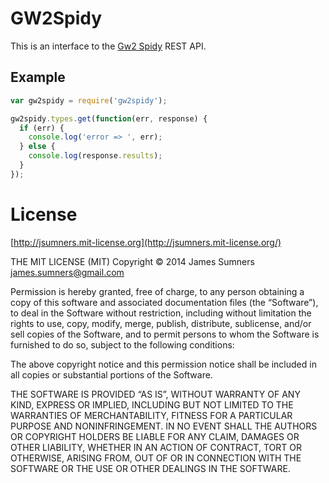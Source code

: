 # GW2Spidy

This is an interface to the [Gw2 Spidy](http://gw2spidy.com/) REST API.

## Example

```javascript
var gw2spidy = require('gw2spidy');

gw2spidy.types.get(function(err, response) {
  if (err) {
    console.log('error => ', err);
  } else {
    console.log(response.results);
  }
});
```

# License

[http://jsumners.mit-license.org](http://jsumners.mit-license.org/)

THE MIT LICENSE (MIT) Copyright © 2014 James Sumners james.sumners@gmail.com

Permission is hereby granted, free of charge, to any person obtaining a copy of this software and associated documentation files (the “Software”), to deal in the Software without restriction, including without limitation the rights to use, copy, modify, merge, publish, distribute, sublicense, and/or sell copies of the Software, and to permit persons to whom the Software is furnished to do so, subject to the following conditions:

The above copyright notice and this permission notice shall be included in all copies or substantial portions of the Software.

THE SOFTWARE IS PROVIDED “AS IS”, WITHOUT WARRANTY OF ANY KIND, EXPRESS OR IMPLIED, INCLUDING BUT NOT LIMITED TO THE WARRANTIES OF MERCHANTABILITY, FITNESS FOR A PARTICULAR PURPOSE AND NONINFRINGEMENT. IN NO EVENT SHALL THE AUTHORS OR COPYRIGHT HOLDERS BE LIABLE FOR ANY CLAIM, DAMAGES OR OTHER LIABILITY, WHETHER IN AN ACTION OF CONTRACT, TORT OR OTHERWISE, ARISING FROM, OUT OF OR IN CONNECTION WITH THE SOFTWARE OR THE USE OR OTHER DEALINGS IN THE SOFTWARE.